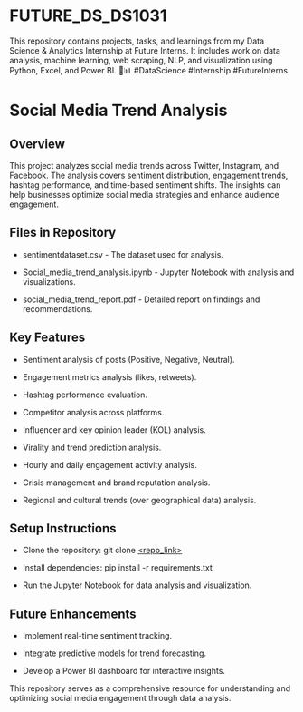 # FUTURE_DS_DS1031
This repository contains projects, tasks, and learnings from my Data Science &amp; Analytics Internship at Future Interns. It includes work on data analysis, machine learning, web scraping, NLP, and visualization using Python, Excel, and Power BI. 🚀📊 #DataScience #Internship #FutureInterns

# Social Media Trend Analysis

## Overview

This project analyzes social media trends across Twitter, Instagram, and Facebook. The analysis covers sentiment distribution, engagement trends, hashtag performance, and time-based sentiment shifts. The insights can help businesses optimize social media strategies and enhance audience engagement.

## Files in Repository

* sentimentdataset.csv - The dataset used for analysis.

* Social_media_trend_analysis.ipynb - Jupyter Notebook with analysis and visualizations.

* social_media_trend_report.pdf - Detailed report on findings and recommendations.


## Key Features

* Sentiment analysis of posts (Positive, Negative, Neutral).

* Engagement metrics analysis (likes, retweets).

* Hashtag performance evaluation.

* Competitor analysis across platforms.

* Influencer and key opinion leader (KOL) analysis.

* Virality and trend prediction analysis.

* Hourly and daily engagement activity analysis.

* Crisis management and brand reputation analysis.

* Regional and cultural trends (over geographical data) analysis.
 

## Setup Instructions

* Clone the repository: git clone [<repo_link>](https://github.com/subha200/FUTURE_DS_DS1031)

* Install dependencies: pip install -r requirements.txt

* Run the Jupyter Notebook for data analysis and visualization.
  

## Future Enhancements

* Implement real-time sentiment tracking.

* Integrate predictive models for trend forecasting.

* Develop a Power BI dashboard for interactive insights.
  

This repository serves as a comprehensive resource for understanding and optimizing social media engagement through data analysis.

